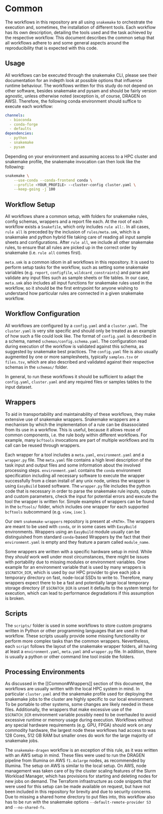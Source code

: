 # Common 
The workflows in this repository are all using `snakemake` to orchestrate the execution and, sometimes, the installation of different tools. Each workflow has its own description, detailing the tools used and the task achieved by the respective workflow. This document describes the common setup that all workflows adhere to and some general aspects around the reproducibility that is expected with this code.

## Usage
All workflows can be executed through the snakemake CLI, please see their documentation for an indepth look at possible options that influence runtime behaviour. The workflows written for this study do not depend on other software, besides snakemake and pysam and should be fairly version agnostic, unless otherwise noted (exception is, of course, DRAGEN on AWS). Therefore, the following conda environment should suffice to execute each workflow:
```yaml
channels:
  - bioconda
  - conda-forge
  - defaults
dependencies:
  - python
  - snakemake
  - pysam
```
Depending on your environment and assuming access to a HPC cluster and snakemake profile, the snakemake invocation can then look like the following:
```bash
snakemake \
	--use-conda --conda-frontend conda \
	--profile <YOUR_PROFILE> --cluster-config cluster.yaml \
	--keep-going -j 100
```
## Workflow Setup
All workflows share a common setup, with folders for snakemake rules, config schemas, wrappers and a report file each. At the root of each workflow exists a `Snakefile`, which only includes `rule all:`. In all cases, `rule all` is preceded by the inclusion of `rules/meta.smk`, which is a snakemake and python hybrid file taking care of reading all input sample sheets and configurations. After `rule all`, we include all other snakemake rules, to ensure that all rules are picked up in the correct order by snakemake (i.e. `rule all` comes first).

`meta.smk` is a common idiom in all workflows in this repository. It is used to perform setup tasks for the workflow, such as setting some snakemake variables (e.g. `report`, `configfile`, `wildcard_constraints`) and parse and validate any input files such as sample sheets or file tables. In our case, `meta.smk` also includes all input functions for snakemake rules used in the workflow, so it should be the first entrypoint for anyone wishing to understand how particular rules are connected in a given snakemake workflow.
## Workflow Configuration
All workflows are configured by a `config.yaml` and a `cluster.yaml`. The `cluster.yaml` is very site specific and should only be treated as an example of how such a file could look like. The format of `config.yaml` is described in a schema, named `schemas/config.schema.yaml`. The configuration read during execution of the workflow is validated against this schema, as suggested by snakemake best practices. The `config.yaml` file is also usually augmented by one or more samplesheets, typically `samples.tsv` or `files.tsv`, which are also described and validated against their respective schemas in the `schemas/` folder.

In general, to run these workflows it should be sufficient to adapt the `config.yaml`, `cluster.yaml` and any required files or samples tables to the input dataset.
## Wrappers
To aid in transportability and maintainability of these workflows, they make extensive use of snakemake wrappers. Snakemake wrappers are a mechanism by which the implementation of a rule can be disassociated from its use in a workflow. This is useful, because it allows reuse of common components, i.e. the rule body within different workflows. For example, many `bcftools` invocations are part of multiple workflows and its call can be reused through wrappers.

Each wrapper for a tool includes a `meta.yaml`, `environment.yaml` and a `wrapper.py` file. The `meta.yaml` file contains a high level description of the task input and output files and some information about the involved processing steps. `environment.yaml` contains the `conda` environment specification including all necessary software to execute the wrapper successfully from a clean install of any unix node, unless the wrapper is using `EasyBuild` based software. The `wrapper.py` file includes the python code that is necessary in order to parse the snakemake rule inputs, outputs and custom parameters, check the input for potential errors and execute the tool the wrapper is written for. Simple examples of wrappers can be found in the `bcftools/` folder, which includes one wrapper for each supported `bcftools` subcommand (e.g. `view`, `isec` ).

Our own `snakemake-wrappers` repository is present at `<PATH>`. The wrappers are meant to be used with `conda`, or in some cases with `EasyBuild` environments. Wrappers using an `EasyBuild` module usually can be distinguished from standard `conda`-based Wrappers by the fact that their `environment.yaml` is empty and they feature a param called `module_name`.

Some wrappers are written with a specific hardware setup in mind. While they _should_ work well under most circumstances, there might be issues with portability due to missing modules or environment variables. One example for an environment variable that is used by many wrappers  is `$SCRATCH_DIR`, which is used by our HPC provider to give each job a temporary directory on fast, node-local SSDs to write to. Therefore, many wrappers expect there to be a fast and potentially large local temporary storage directory (if `$SCRATCH_DIR` is unset it defaults to the system temp) for execution, which can lead to performance degradations if this assumption is broken.

## Scripts
The `scripts/` folder is used in some workflows to store custom programs written in Python or other programming languages that are used in that workflow. These scripts usually provide some missing functionality or perform more complex tasks than the common wrappers. Nevertheless, each `script` follows the layout of the snakemake wrapper folders, all having at least a `environment.yaml`, `meta.yaml` and `wrapper.py` file. In addition, there is usually a python or other command line tool inside the folders.

## Processing Environments
As discussed in the [[Common#Wrappers]] section of this document, the workflows are usually written with the local HPC system in mind. In particular `cluster.yaml` and the snakemake profile used for deploying the snakemake jobs to the cluster are highly specific to our local environment. To be portable to other systems, some changes are likely needed in these files. Additionally, the wrappers that make excessive use of the `$SCRATCH_DIR` environment variable possibly need to be overhauled to avoid excessive runtime or memory usage during execution. Workflows without any special hardware requirements (e.g. GPU, FPGA) should work on any commodity hardware, the largest node these workflows had access to was 128 Cores, 512 GB RAM but smaller ones do work for the large majority of snakemake jobs.

The `snakemake-dragen` workflow is an exception of this rule, as it was written with an AWS setup in mind. These files were used to run the DRAGEN pipeline from Illumina on AWS `f1.4xlarge` nodes, as recommended by Illumina. The setup on AWS is similar to the local setup. On AWS, node management was taken care of by the cluster scaling features of the Slurm Workload Manager, which has provisions for starting and deleting nodes for new jobs on demand. The Terraform infrastructure as code snippets that were used for this setup can be made available on request, but have not been included in this repository for brevity and due to security concerns. Due to missing a shared home directory to put files into, this workflow also has to be run with the snakemake options `--default-remote-provider S3` and `--no-shared-fs`.